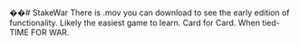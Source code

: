 ��#   S t a k e W a r 
 
 There is .mov you can download to see the early edition of functionality.
Likely the easiest game to learn.
Card for Card. When tied- TIME FOR WAR.
